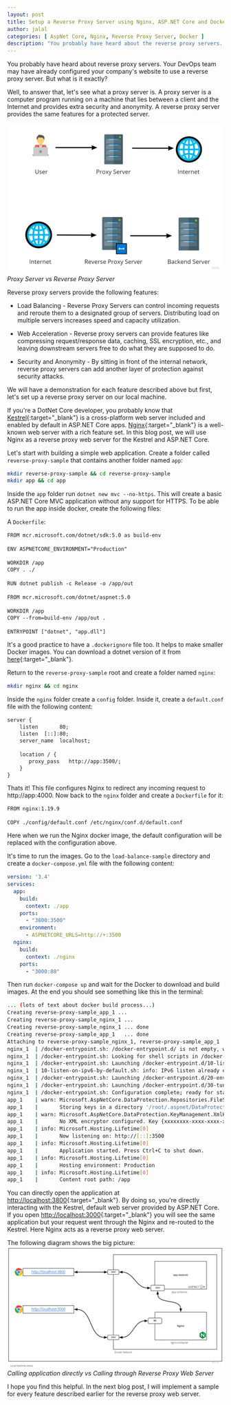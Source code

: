 ```yaml
---
layout: post
title: Setup a Reverse Proxy Server using Nginx, ASP.NET Core and Docker - Part I
author: jalal
categories: [ AspNet Core, Nginx, Reverse Proxy Server, Docker ]
description: "You probably have heard about the reverse proxy servers. Your DevOps team may have already configured your company's website to use a reverse proxy. But what is Reverse Proxy?"
---
```


You probably have heard about reverse proxy servers. Your DevOps team may have already configured your company's website to use a reverse proxy server. But what is it exactly?

Well, to answer that, let's see what a proxy server is. A proxy server is a computer program running on a machine that lies between a client and the Internet and provides extra security and anonymity. A reverse proxy server provides the same features for a protected server.

![Proxy Server vs Reverse Proxy Server](../images/proxy-reverse-proxy-server.jpg "Proxy Server vs Reverse Proxy Server")
*Proxy Server vs Reverse Proxy Server*

Reverse proxy servers provide the following features:
* Load Balancing - Reverse Proxy Servers can control incoming requests and reroute them to a designated group of servers. Distributing load on multiple servers increases speed and capacity utilization. 

* Web Acceleration - Reverse proxy servers can provide features like compressing request/response data, caching, SSL encryption, etc., and leaving downstream servers free to do what they are supposed to do.

* Security and Anonymity - By sitting in front of the internal network, reverse proxy servers can add another layer of protection against security attacks.

We will have a demonstration for each feature described above but first, let's set up a reverse proxy server on our local machine.

If you're a DotNet Core developer, you probably know that [Kestrel](https://docs.microsoft.com/en-us/aspnet/core/fundamentals/servers/kestrel){:target="_blank"} is a cross-platform web server included and enabled by default in ASP.NET Core apps. [Nginx](https://www.nginx.com/resources/glossary/nginx/){:target="_blank"} is a well-known web server with a rich feature set. In this blog post, we will use Nginx as a reverse proxy web server for the Kestrel and ASP.NET Core.


Let's start with building a simple web application. Create a folder called `reverse-proxy-sample` that contains another folder named `app`:

```sh
mkdir reverse-proxy-sample && cd reverse-proxy-sample
mkdir app && cd app
```

Inside the `app` folder run `dotnet new mvc --no-https`. This will create a basic ASP.NET Core MVC application without any support for HTTPS. To be able to run the app inside docker, create the following files:

A `Dockerfile`:
```docker
FROM mcr.microsoft.com/dotnet/sdk:5.0 as build-env

ENV ASPNETCORE_ENVIRONMENT="Production"

WORKDIR /app
COPY . ./

RUN dotnet publish -c Release -o /app/out

FROM mcr.microsoft.com/dotnet/aspnet:5.0

WORKDIR /app
COPY --from=build-env /app/out .

ENTRYPOINT ["dotnet", "app.dll"]
```

It's a good practice to have a `.dockerignore` file too. It helps to make smaller Docker images. You can 
download a dotnet version of it from [here](https://github.com/gothinkster/aspnetcore-realworld-example-app/blob/master/.dockerignore){:target="_blank"}.

Return to the `reverse-proxy-sample` root and create a folder named `nginx`:
```sh
mkdir nginx && cd nginx
```

Inside the `nginx` folder create a `config` folder. Inside it, create a `default.conf` file with the following content:
```nginx
server {
    listen       80;
    listen  [::]:80;
    server_name  localhost;

    location / {
       proxy_pass   http://app:3500/;
    }
}
```
Thats it! This file configures Nginx to redirect any incoming request to http://app:4000. Now back to the `nginx` folder and create a `Dockerfile` for it:
```docker
FROM nginx:1.19.9

COPY ./config/default.conf /etc/nginx/conf.d/default.conf
```
Here when we run the Nginx docker image, the default configuration will be replaced with the configuration above.

It's time to run the images. Go to the `load-balance-sample` directory and create a `docker-compose.yml` file with the following content:

```yml
version: '3.4'
services:
  app:
    build:
      context: ./app
    ports:
      - "3800:3500"
    environment:
      - ASPNETCORE_URLS=http://+:3500
  nginx:
    build: 
      context: ./nginx
    ports:
      - "3000:80"

```

Then run `docker-compose up` and wait for the Docker to download and build images. At the end you should see something like this in the terminal:
```sh
... (lots of text about docker build process...)
Creating reverse-proxy-sample_app_1 ...
Creating reverse-proxy-sample_nginx_1 ...
Creating reverse-proxy-sample_nginx_1 ... done
Creating reverse-proxy-sample_app_1   ... done
Attaching to reverse-proxy-sample_nginx_1, reverse-proxy-sample_app_1
nginx_1  | /docker-entrypoint.sh: /docker-entrypoint.d/ is not empty, will attempt to perform configuration
nginx_1  | /docker-entrypoint.sh: Looking for shell scripts in /docker-entrypoint.d/
nginx_1  | /docker-entrypoint.sh: Launching /docker-entrypoint.d/10-listen-on-ipv6-by-default.sh
nginx_1  | 10-listen-on-ipv6-by-default.sh: info: IPv6 listen already enabled
nginx_1  | /docker-entrypoint.sh: Launching /docker-entrypoint.d/20-envsubst-on-templates.sh
nginx_1  | /docker-entrypoint.sh: Launching /docker-entrypoint.d/30-tune-worker-processes.sh
nginx_1  | /docker-entrypoint.sh: Configuration complete; ready for start up
app_1    | warn: Microsoft.AspNetCore.DataProtection.Repositories.FileSystemXmlRepository[60]
app_1    |       Storing keys in a directory '/root/.aspnet/DataProtection-Keys' that may not be persisted outside of the container. Protected data will be unavailable when container is destroyed.
app_1    | warn: Microsoft.AspNetCore.DataProtection.KeyManagement.XmlKeyManager[35]
app_1    |       No XML encryptor configured. Key {xxxxxxxx-xxxx-xxxx-xxxx-xxxxxxxxxxxx} may be persisted to storage in unencrypted form.
app_1    | info: Microsoft.Hosting.Lifetime[0]
app_1    |       Now listening on: http://[::]:3500
app_1    | info: Microsoft.Hosting.Lifetime[0]
app_1    |       Application started. Press Ctrl+C to shut down.
app_1    | info: Microsoft.Hosting.Lifetime[0]
app_1    |       Hosting environment: Production
app_1    | info: Microsoft.Hosting.Lifetime[0]
app_1    |       Content root path: /app
```

You can directly open the application at [http://localhost:3800](http://localhost:3800){:target="_blank"}. By doing so, you're directly interacting with the Kestrel, default web server provided by ASP.NET Core. If you open [http://localhost:3000](http://localhost:3000){:target="_blank"} you will see the same application but your request went through the Nginx and re-routed to the Kestrel. Here Nginx acts as a reverse proxy web server.

The following diagram shows the big picture:
![Reverse Proxy Diagram](../images/simple-reverse-proxy-web-server-docker-local.jpg)
*Calling application directly vs Calling through Reverse Proxy Web Server*

I hope you find this helpful. In the next blog post, I will implement a sample for every feature described earlier for the reverse proxy web server.